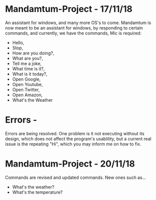 # Mandamtum-Project - 17/11/18
An assistant for windows, and many more OS's to come. Mandamtum is now meant to be an assistant for windows, by responding to certain 
commands, and currently, we have the commands, Mic is required:
* Hello,
* Stop,
* How are you doing?,
* What are you?,
* Tell me a joke,
* What time is it?,
* What is it today?,
* Open Google,
* Open Youtube,
* Open Twitter,
* Open Amazon,
* What's the Weather

# Errors -
Errors are being resolved. One problem is it not executing without its design, which does not affect the program's usablility, but a current 
real issue is the repeating "Hi", which you may inform me on how to fix. 

# Mandamtum-Project - 20/11/18
Commands are revised and updated commands. New ones such as...
* What's the weather?
* What's the temperature?
